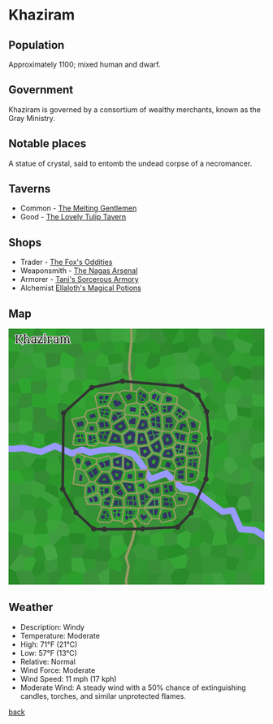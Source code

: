 # Khaziram

## Population

Approximately 1100; mixed human and dwarf.

## Government

Khaziram is governed by a consortium of wealthy merchants, known as the Gray Ministry.

## Notable places

A statue of crystal, said to entomb the undead corpse of a necromancer.

## Taverns

- Common - [The Melting Gentlemen](./taverns/The_Melting_Gentlemen.md)
- Good - [The Lovely Tulip Tavern](./taverns/The_Lovely_Tulip_Tavern.md)

## Shops

- Trader - [The Fox's Oddities](./shops/The_Foxs_Oddities.md)
- Weaponsmith - [The Nagas Arsenal](./shops/The_Nagas_Arsenal.md)
- Armorer - [Tani's Sorcerous Armory](./shops/Tanis_Sorcerous_Armory.md)
- Alchemist [Ellaloth's Magical Potions](./shops/Ellaloths_Magical_Potions.md)

## Map

![map](./Khaziram.png)

## Weather

- Description: Windy
- Temperature: Moderate
- High: 71°F (21°C)
- Low: 57°F (13°C)
- Relative: Normal
- Wind Force: Moderate
- Wind Speed: 11 mph (17 kph)
- Moderate Wind: A steady wind with a 50% chance of extinguishing candles, torches, and similar unprotected flames.

[back](../../story.md)
